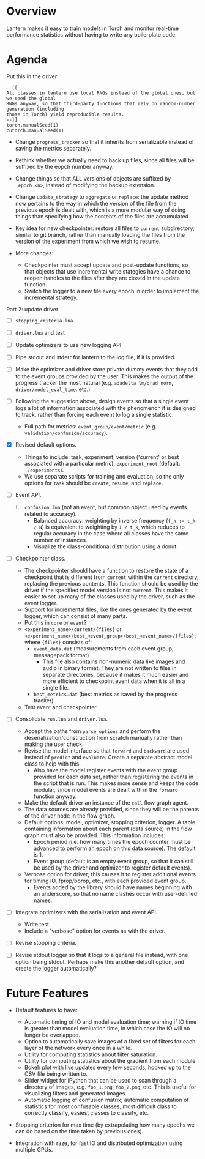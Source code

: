 # Overview

Lantern makes it easy to train models in Torch and monitor real-time performance statistics without
having to write any boilerplate code.

# Agenda

Put this in the driver:

	--[[
	All classes in lantern use local RNGs instead of the global ones, but we seed the global
	RNGs anyway, so that third-party functions that rely on random-number generation (including
	those in Torch) yield reproducible results.
	--]]
	torch.manualSeed(1)
	cutorch.manualSeed(1)

- Change `progress_tracker` so that it inherits from serializable instead of saving the metrics
  separately.
- Rethink whether we actually need to back up files, since all files will be suffixed by the eopch
  number anyway.
- Change things so that ALL versions of objects are suffixed by `_epoch_<n>`, instead of modifying
  the backup extension.
- Change `update_strategy` to `aggregate` or `replace`: the update method now pertains to the way in
  which the version of the file from the previous epoch is dealt with, which is a more modular way
  of doing things than specifying how the contents of the files are accumulated.

- Key idea for new checkpointer: restore all files to `current` subdirectory, similar to git branch,
  rather than manually loading the files from the version of the experiment from which we wish to
  resume.
- More changes:
  - Checkpointer must accept update and post-update functions, so that objects that use incremental
    write stategies have a chance to reopen handles to the files after they are closed in the update
    function.
  - Switch the logger to a new file every epoch in order to implement the incremental strategy.

Part 2: update driver.
- [ ] `stopping_criteria.lua`
- [ ] `driver.lua` and test
- [ ] Update optimizers to use new logging API

- [ ] Pipe stdout and stderr for lantern to the log file, if it is provided.
- [ ] Make the optimizer and driver store private dummy events that they add to the event groups
  provided by the user. This makes the output of the progress tracker the most natural (e.g.
  `adadelta_lm/grad_norm`, `driver/model_eval_time`. etc.)
- [ ] Following the suggestion above, design events so that a single event logs a lot of information
  associated with the phenomenon it is designed to track, rather than forcing each event to log a
  single statistic.
  - Full path for metrics: `event_group/event/metric` (e.g. `validation/confusion/accuracy`).

- [x] Revised default options.
  - Things to include: task, experiment, version ('current' or best associated with a particular
    metric), `experiment_root` (default: `./experiments`).
  - We use separate scripts for training and evaluation, so the only options for `task` should be
    `create`, `resume`, and `replace`.

- [ ] Event API.
  - [ ] `confusion.lua` (not an event, but common object used by events related to accuracy).
    - Balanced accuracy: weighting by inverse frequency (`f_k := t_k / N`) is equivalent to
      weighting by `1 / t_k`, which reduces to regular accuracy in the case where all classes have
      the same number of instances.
    - Visualize the class-conditional distribution using a donut.

- [ ] Checkpointer class.
  - The checkpointer should have a function to restore the state of a checkpoint that is different
    from `current` within the `current` directory, replacing the previous contents. This function
    should be used by the driver if the specified model version is not `current`. This makes it
    easier to set up many of the classes used by the driver, such as the event logger.
  - Support for incremental files, like the ones generated by the event logger, which can consist of
    many parts.
  - Put this in `core` or `event`?
  - `<experiment_name>/current/{files}` or
    `<experiment_name>/best_<event_group>/best_<event_name>/{files}`, where `{files}` consists of:
      - `event_data.dat` (measurements from each event group; messagepack format)
        - This file also contains non-numeric data like images and audio in binary format. They are
	  not written to files in separate directories, because it makes it much easier and more
	  efficient to checkpoint event data when it is all in a single file.
      - `best_metrics.dat` (best metrics as saved by the progress tracker).
  - Test event and checkpointer

- [ ] Consolidate `run.lua` and `driver.lua`.
  - Accept the paths from `parse_options` and perform the deserialization/construction from scratch
    manually rather than making the user check.
  - Revise the model interface so that `forward` and `backward` are used instead of `predict` and
    `evaluate`. Create a separate abstract model class to help with this.
      - Also have the model register events with the event group provided for each data set, rather
        than registering the events in the script that is run. This makes more sense and keeps the
	code modular, since model events are dealt with in the `forward` function anyway.
  - Make the default driver an instance of the `call` flow graph agent.
  - The data sources are already provided, since they will be the parents of the driver node in the
    flow graph.
  - Default options: model, optimizer, stopping criterion, logger. A table containing information
    about each parent (data source) in the flow graph must also be provided. This information
    includes:
    - Epoch period (i.e. how many times the epoch counter must be advanced to perform an epoch on
      this data source). The default is 1.
    - Event group (default is an empty event group, so that it can still be used by the driver and
      optimizer to register default events).
  - Verbose option for driver; this causes it to register additional events for timing IO,
    fprop/bprop, etc., with each provided event group.
      - Events added by the library should have names beginning with an underscore, so that no name
        clashes occur with user-defined names.

- [ ] Integrate optimizers with the serialization and event API.
  - Write test.
  - Include a "verbose" option for events as with the driver.

- [ ] Revise stopping criteria.
- [ ] Revise stdout logger so that it logs to a general file instead, with one option being stdout.
  Perhaps make this another default option, and create the logger automatically?

# Future Features

- Default features to have:
  - Automatic timing of IO and model evaluation time; warning if IO time is greater than model
    evaluation time, in which case the IO will no longer be overlapped.
  - Option to automatically save images of a fixed set of filters for each layer of the network
    every once in a while.
  - Utility for computing statistics about filter saturation.
  - Utility for computing statistics about the gradient from each module.
  - Bokeh plot with live updates every few seconds, hooked up to the CSV file being written to.
  - Slider widget for iPython that can be used to scan through a directory of images, e.g.
    `foo_1.png`, `foo_2.png`, etc. This is useful for visualizing filters and generated images.
  - Automatic logging of confusion matrix; automatic computation of statistics for most confusable
    classes, most difficult class to correctly classify, easiest classes to classify, etc.

- Stopping criterion for max time (by extrapolating how many epochs we can do based on the time
  taken by previous ones).

- Integration with raze, for fast IO and distributed optimization using multiple GPUs.
